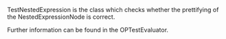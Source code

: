 TestNestedExpression is the class which checks whether the prettifying of the NestedExpressionNode is correct.

Further information can be found in the OPTestEvaluator.